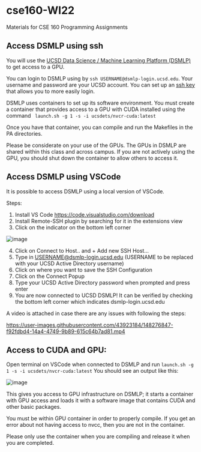 # cse160-WI22
Materials for CSE 160 Programming Assignments

## Access DSMLP using ssh

You will use the [UCSD Data Science / Machine Learning Platform (DSMLP)](https://support.ucsd.edu/its?id=kb_article_view&sys_kb_id=fda9846287908954947a0fa8cebb352b) to get access to a GPU. 

You can login to DSMLP using by `ssh USERNAME@dsmlp-login.ucsd.edu`. Your username and password are your UCSD account. You can set up an [ssh key](https://support.ucsd.edu/services?id=kb_article_view&sys_kb_id=711d8e9e1b7b34d473462fc4604bcb47) that allows you to more easily login. 

DSMLP uses containers to set up its software environment. You must create a container that provides access to a GPU with CUDA installed using the command ` launch.sh -g 1 -s -i ucsdets/nvcr-cuda:latest`

Once you have that container, you can compile and run the Makefiles in the PA directories.

Please be considerate on your use of the GPUs. The GPUs in DSMLP are shared within this class and across campus. If you are not actively using the GPU, you should shut down the container to allow others to access it.


## Access DSMLP using VSCode

It is possible to access DSMLP using a local version of VSCode. 

Steps:

1. Install VS Code https://code.visualstudio.com/download
2. Install Remote-SSH plugin by searching for it in the extensions view
3. Click on the indicator on the bottom left corner

![image](https://user-images.githubusercontent.com/43923184/148268541-202b9806-7d08-415b-ad4d-7b4d04916388.png)

4. Click on Connect to Host.. and + Add new SSH Host...
5. Type in USERNAME@dsmlp-login.ucsd.edu (USERNAME to be replaced with your UCSD Active Directory username)
6. Click on where you want to save the SSH Configuration
7. Click on the Connect Popup
8. Type your UCSD Active Directory password when prompted and press enter
9. You are now connected to UCSD DSMLP! It can be verified by checking the bottom left corner which indicates dsmlp-login.ucsd.edu

A video is attached in case there are any issues with following the steps:

https://user-images.githubusercontent.com/43923184/148276847-f92fdbd4-14a4-4749-9b89-615c64b7ad81.mp4

## Access to CUDA and GPU:

Open terminal on VSCode when connected to DSMLP and run `launch.sh -g 1 -s -i ucsdets/nvcr-cuda:latest`
You should see an output like this:

![image](https://user-images.githubusercontent.com/43923184/148271105-200ed36c-dc88-4b01-9b68-cdb61a36b655.png)

This gives you access to GPU infrastructure on DSMLP; it starts a container with GPU access and loads it with a software image that contains CUDA and other basic packages. 

You must be within GPU container in order to properly compile. If you get an error about not having access to nvcc, then you are not in the container.

Please only use the container when you are compiling and release it when you are completed. 
